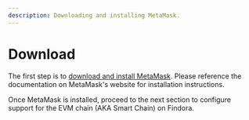 ```yaml
---
description: Downloading and installing MetaMask.
---
```


# Download

The first step is to [download and install MetaMask](https://metamask.io/). Please reference the documentation on MetaMask's website for installation instructions.

Once MetaMask is installed, proceed to the next section to configure support for the EVM chain (AKA Smart Chain) on Findora.
